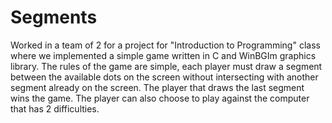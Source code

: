 # Segments
Worked in a team of 2 for a project for "Introduction to Programming" class where we implemented a simple game written in C and WinBGIm graphics library. The rules of the game are simple, each player must draw a segment between the available dots on the screen without intersecting with another segment already on the screen. The player that draws the last segment wins the game. The player can also choose to play against the computer that has 2 difficulties.
